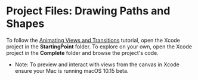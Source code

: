 # Project Files: Drawing Paths and Shapes

To follow the [Animating Views and Transitions](https://developer.apple.com/tutorials/swiftui/animating-views-and-transitions)  tutorial, open the Xcode project in the **StartingPoint** folder. To explore on your own, open the Xcode project in the **Complete** folder and browse the project's code.

- Note: To preview and interact with views from the canvas in Xcode ensure your Mac is running macOS 10.15 beta. 
